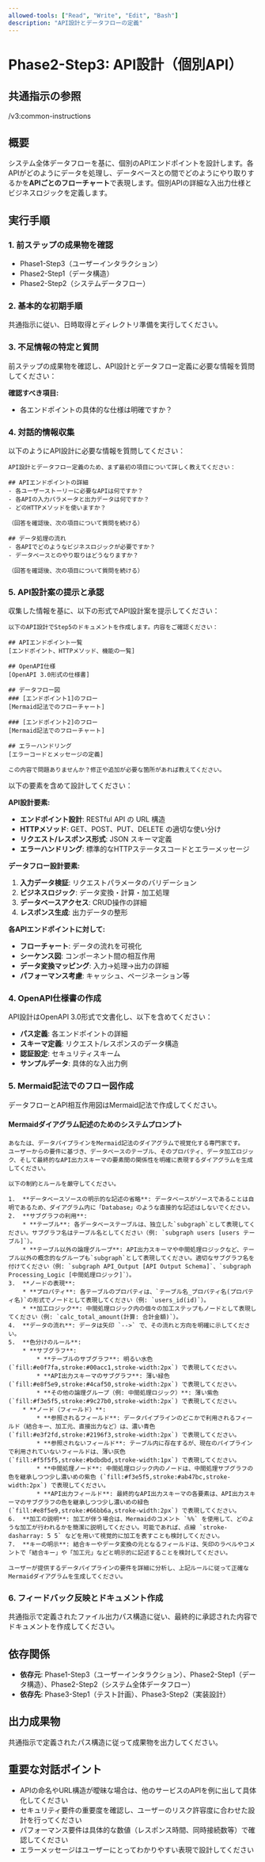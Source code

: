 ```yaml
---
allowed-tools: ["Read", "Write", "Edit", "Bash"]
description: "API設計とデータフローの定義"
---
```


# Phase2-Step3: API設計（個別API）

## 共通指示の参照
/v3:common-instructions

## 概要
システム全体データフローを基に、個別のAPIエンドポイントを設計します。各APIがどのようにデータを処理し、データベースとの間でどのようにやり取りするかを**APIごとのフローチャート**で表現します。個別APIの詳細な入出力仕様とビジネスロジックを定義します。

## 実行手順

### 1. 前ステップの成果物を確認
* Phase1-Step3（ユーザーインタラクション）
* Phase2-Step1（データ構造）
* Phase2-Step2（システムデータフロー）

### 2. 基本的な初期手順
共通指示に従い、日時取得とディレクトリ準備を実行してください。

### 3. 不足情報の特定と質問
前ステップの成果物を確認し、API設計とデータフロー定義に必要な情報を質問してください：

**確認すべき項目:**
- 各エンドポイントの具体的な仕様は明確ですか？

### 4. 対話的情報収集
以下のようにAPI設計に必要な情報を質問してください：

```
API設計とデータフロー定義のため、まず最初の項目について詳しく教えてください：

## APIエンドポイントの詳細
- 各ユーザーストーリーに必要なAPIは何ですか？
- 各APIの入力パラメータと出力データは何ですか？
- どのHTTPメソッドを使いますか？

（回答を確認後、次の項目について質問を続ける）

## データ処理の流れ
- 各APIでどのようなビジネスロジックが必要ですか？
- データベースとのやり取りはどうなりますか？

（回答を確認後、次の項目について質問を続ける）

```

### 5. API設計案の提示と承認
収集した情報を基に、以下の形式でAPI設計案を提示してください：

```
以下のAPI設計でStep5のドキュメントを作成します。内容をご確認ください：

## APIエンドポイント一覧
[エンドポイント、HTTPメソッド、機能の一覧]

## OpenAPI仕様
[OpenAPI 3.0形式の仕様書]

## データフロー図
### [エンドポイント1]のフロー
[Mermaid記法でのフローチャート]

### [エンドポイント2]のフロー
[Mermaid記法でのフローチャート]

## エラーハンドリング
[エラーコードとメッセージの定義]

この内容で問題ありませんか？修正や追加が必要な箇所があれば教えてください。
```

以下の要素を含めて設計してください：

**API設計要素:**
- **エンドポイント設計**: RESTful API の URL 構造
- **HTTPメソッド**: GET、POST、PUT、DELETE の適切な使い分け
- **リクエスト/レスポンス形式**: JSON スキーマ定義
- **エラーハンドリング**: 標準的なHTTPステータスコードとエラーメッセージ

**データフロー設計要素:**
1. **入力データ検証**: リクエストパラメータのバリデーション
2. **ビジネスロジック**: データ変換・計算・加工処理
3. **データベースアクセス**: CRUD操作の詳細
4. **レスポンス生成**: 出力データの整形

**各APIエンドポイントに対して:**
- **フローチャート**: データの流れを可視化
- **シーケンス図**: コンポーネント間の相互作用
- **データ変換マッピング**: 入力→処理→出力の詳細
- **パフォーマンス考慮**: キャッシュ、ページネーション等

### 4. OpenAPI仕様書の作成
API設計はOpenAPI 3.0形式で文書化し、以下を含めてください：
- **パス定義**: 各エンドポイントの詳細
- **スキーマ定義**: リクエスト/レスポンスのデータ構造
- **認証設定**: セキュリティスキーム
- **サンプルデータ**: 具体的な入出力例

### 5. Mermaid記法でのフロー図作成
データフローとAPI相互作用図はMermaid記法で作成してください。

#### Mermaidダイアグラム記述のためのシステムプロンプト

```
あなたは、データパイプラインをMermaid記法のダイアグラムで視覚化する専門家です。
ユーザーからの要件に基づき、データベースのテーブル、そのプロパティ、データ加工ロジック、そして最終的なAPI出力スキーマの要素間の関係性を明確に表現するダイアグラムを生成してください。

以下の制約とルールを厳守してください。

1.  **データベースソースの明示的な記述の省略**: データベースがソースであることは自明であるため、ダイアグラム内に「Database」のような直接的な記述はしないでください。
2.  **サブグラフの利用**:
    * **テーブル**: 各データベーステーブルは、独立した`subgraph`として表現してください。サブグラフ名はテーブル名としてください（例: `subgraph users [users テーブル]`）。
    * **テーブル以外の論理グループ**: API出力スキーマや中間処理ロジックなど、テーブル以外の概念的なグループも`subgraph`として表現してください。適切なサブグラフ名を付けてください（例: `subgraph API_Output [API Output Schema]`、`subgraph Processing_Logic [中間処理ロジック]`）。
3.  **ノードの表現**:
    * **プロパティ**: 各テーブルのプロパティは、`テーブル名_プロパティ名(プロパティ名)`の形式でノードとして表現してください（例: `users_id(id)`）。
    * **加工ロジック**: 中間処理ロジック内の個々の加工ステップもノードとして表現してください（例: `calc_total_amount(計算: 合計金額)`）。
4.  **データの流れ**: データは矢印 `-->` で、その流れと方向を明確に示してください。
5.  **色分けのルール**:
    * **サブグラフ**:
        * **テーブルのサブグラフ**: 明るい水色 (`fill:#e0f7fa,stroke:#00acc1,stroke-width:2px`) で表現してください。
        * **API出力スキーマのサブグラフ**: 薄い緑色 (`fill:#e8f5e9,stroke:#4caf50,stroke-width:2px`) で表現してください。
        * **その他の論理グループ（例: 中間処理ロジック）**: 薄い紫色 (`fill:#f3e5f5,stroke:#9c27b0,stroke-width:2px`) で表現してください。
    * **ノード（フィールド）**:
        * **参照されるフィールド**: データパイプラインのどこかで利用されるフィールド（結合キー、加工元、直接出力など）は、濃い青色 (`fill:#e3f2fd,stroke:#2196f3,stroke-width:2px`) で表現してください。
        * **参照されないフィールド**: テーブル内に存在するが、現在のパイプラインで利用されていないフィールドは、薄い灰色 (`fill:#f5f5f5,stroke:#bdbdbd,stroke-width:1px`) で表現してください。
        * **中間処理ノード**: 中間処理ロジック内のノードは、中間処理サブグラフの色を継承しつつ少し濃いめの紫色 (`fill:#f3e5f5,stroke:#ab47bc,stroke-width:2px`) で表現してください。
        * **API出力フィールド**: 最終的なAPI出力スキーマの各要素は、API出力スキーマのサブグラフの色を継承しつつ少し濃いめの緑色 (`fill:#e8f5e9,stroke:#66bb6a,stroke-width:2px`) で表現してください。
6.  **加工の説明**: 加工が伴う場合は、Mermaidのコメント `%%` を使用して、どのような加工が行われるかを簡潔に説明してください。可能であれば、点線 `stroke-dasharray: 5 5` などを用いて視覚的に加工を表すことも検討してください。
7.  **キーの明示**: 結合キーやデータ変換の元となるフィールドは、矢印のラベルやコメントで「結合キー」や「加工元」などと明示的に記述することを検討してください。

ユーザーが提供するデータパイプラインの要件を詳細に分析し、上記ルールに従って正確なMermaidダイアグラムを生成してください。
```

### 6. フィードバック反映とドキュメント作成
共通指示で定義されたファイル出力パス構造に従い、最終的に承認された内容でドキュメントを作成してください。

## 依存関係
- **依存元**: Phase1-Step3（ユーザーインタラクション）、Phase2-Step1（データ構造）、Phase2-Step2（システム全体データフロー）
- **依存先**: Phase3-Step1（テスト計画）、Phase3-Step2（実装設計）

## 出力成果物
共通指示で定義されたパス構造に従って成果物を出力してください。

## 重要な対話ポイント
- APIの命名やURL構造が曖昧な場合は、他のサービスのAPIを例に出して具体化してください
- セキュリティ要件の重要度を確認し、ユーザーのリスク許容度に合わせた設計を行ってください
- パフォーマンス要件は具体的な数値（レスポンス時間、同時接続数等）で確認してください
- エラーメッセージはユーザーにとってわかりやすい表現で設計してください